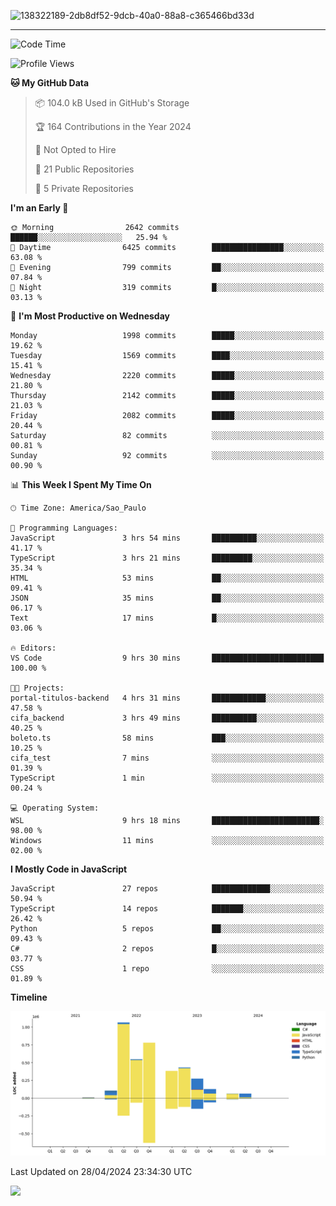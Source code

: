 
![138322189-2db8df52-9dcb-40a0-88a8-c365466bd33d](https://user-images.githubusercontent.com/89656623/214648213-d698ffe7-0c15-4728-8ac0-3e241011cc78.gif)

---

<!--START_SECTION:waka-->
![Code Time](http://img.shields.io/badge/Code%20Time-72%20hrs%2021%20mins-blue)

![Profile Views](http://img.shields.io/badge/Profile%20Views-7-blue)

**🐱 My GitHub Data** 

> 📦 104.0 kB Used in GitHub's Storage 
 > 
> 🏆 164 Contributions in the Year 2024
 > 
> 🚫 Not Opted to Hire
 > 
> 📜 21 Public Repositories 
 > 
> 🔑 5 Private Repositories 
 > 
**I'm an Early 🐤** 

```text
🌞 Morning                2642 commits        ██████░░░░░░░░░░░░░░░░░░░   25.94 % 
🌆 Daytime                6425 commits        ████████████████░░░░░░░░░   63.08 % 
🌃 Evening                799 commits         ██░░░░░░░░░░░░░░░░░░░░░░░   07.84 % 
🌙 Night                  319 commits         █░░░░░░░░░░░░░░░░░░░░░░░░   03.13 % 
```
📅 **I'm Most Productive on Wednesday** 

```text
Monday                   1998 commits        █████░░░░░░░░░░░░░░░░░░░░   19.62 % 
Tuesday                  1569 commits        ████░░░░░░░░░░░░░░░░░░░░░   15.41 % 
Wednesday                2220 commits        █████░░░░░░░░░░░░░░░░░░░░   21.80 % 
Thursday                 2142 commits        █████░░░░░░░░░░░░░░░░░░░░   21.03 % 
Friday                   2082 commits        █████░░░░░░░░░░░░░░░░░░░░   20.44 % 
Saturday                 82 commits          ░░░░░░░░░░░░░░░░░░░░░░░░░   00.81 % 
Sunday                   92 commits          ░░░░░░░░░░░░░░░░░░░░░░░░░   00.90 % 
```


📊 **This Week I Spent My Time On** 

```text
🕑︎ Time Zone: America/Sao_Paulo

💬 Programming Languages: 
JavaScript               3 hrs 54 mins       ██████████░░░░░░░░░░░░░░░   41.17 % 
TypeScript               3 hrs 21 mins       █████████░░░░░░░░░░░░░░░░   35.34 % 
HTML                     53 mins             ██░░░░░░░░░░░░░░░░░░░░░░░   09.41 % 
JSON                     35 mins             ██░░░░░░░░░░░░░░░░░░░░░░░   06.17 % 
Text                     17 mins             █░░░░░░░░░░░░░░░░░░░░░░░░   03.06 % 

🔥 Editors: 
VS Code                  9 hrs 30 mins       █████████████████████████   100.00 % 

🐱‍💻 Projects: 
portal-titulos-backend   4 hrs 31 mins       ████████████░░░░░░░░░░░░░   47.58 % 
cifa_backend             3 hrs 49 mins       ██████████░░░░░░░░░░░░░░░   40.25 % 
boleto.ts                58 mins             ███░░░░░░░░░░░░░░░░░░░░░░   10.25 % 
cifa_test                7 mins              ░░░░░░░░░░░░░░░░░░░░░░░░░   01.39 % 
TypeScript               1 min               ░░░░░░░░░░░░░░░░░░░░░░░░░   00.24 % 

💻 Operating System: 
WSL                      9 hrs 18 mins       ████████████████████████░   98.00 % 
Windows                  11 mins             ░░░░░░░░░░░░░░░░░░░░░░░░░   02.00 % 
```

**I Mostly Code in JavaScript** 

```text
JavaScript               27 repos            █████████████░░░░░░░░░░░░   50.94 % 
TypeScript               14 repos            ███████░░░░░░░░░░░░░░░░░░   26.42 % 
Python                   5 repos             ██░░░░░░░░░░░░░░░░░░░░░░░   09.43 % 
C#                       2 repos             █░░░░░░░░░░░░░░░░░░░░░░░░   03.77 % 
CSS                      1 repo              ░░░░░░░░░░░░░░░░░░░░░░░░░   01.89 % 
```



**Timeline**

![Lines of Code chart](https://raw.githubusercontent.com/NatanB4/NatanB4/main/assets/bar_graph.png)


 Last Updated on 28/04/2024 23:34:30 UTC
<!--END_SECTION:waka-->
    
  <a href="mailto:natanbarbosa027@gmail.com"><img src="https://img.shields.io/badge/Gmail-D14836?style=for-the-badge&logo=gmail&logoColor=white" target="_blank"></a>

